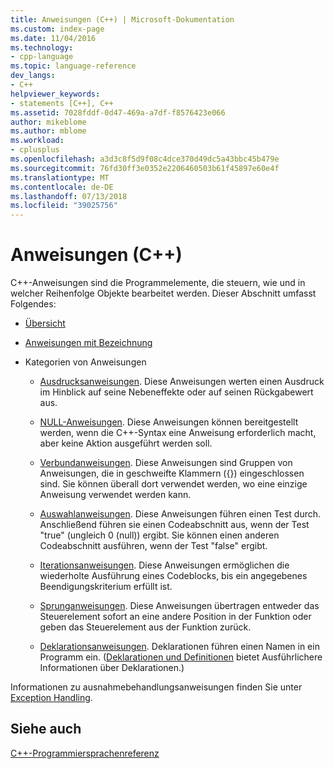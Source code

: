 ```yaml
---
title: Anweisungen (C++) | Microsoft-Dokumentation
ms.custom: index-page
ms.date: 11/04/2016
ms.technology:
- cpp-language
ms.topic: language-reference
dev_langs:
- C++
helpviewer_keywords:
- statements [C++], C++
ms.assetid: 7028fddf-0d47-469a-a7df-f8576423e066
author: mikeblome
ms.author: mblome
ms.workload:
- cplusplus
ms.openlocfilehash: a3d3c8f5d9f08c4dce370d49dc5a43bbc45b479e
ms.sourcegitcommit: 76fd30ff3e0352e2206460503b61f45897e60e4f
ms.translationtype: MT
ms.contentlocale: de-DE
ms.lasthandoff: 07/13/2018
ms.locfileid: "39025756"
---
```

# <a name="statements-c"></a>Anweisungen (C++)
C++-Anweisungen sind die Programmelemente, die steuern, wie und in welcher Reihenfolge Objekte bearbeitet werden. Dieser Abschnitt umfasst Folgendes:  
  
-   [Übersicht](../cpp/overview-of-cpp-statements.md)  
  
-   [Anweisungen mit Bezeichnung](../cpp/labeled-statements.md)  
  
-   Kategorien von Anweisungen  
  
    -   [Ausdrucksanweisungen](../cpp/expression-statement.md). Diese Anweisungen werten einen Ausdruck im Hinblick auf seine Nebeneffekte oder auf seinen Rückgabewert aus.  
  
    -   [NULL-Anweisungen](../cpp/null-statement.md). Diese Anweisungen können bereitgestellt werden, wenn die C++-Syntax eine Anweisung erforderlich macht, aber keine Aktion ausgeführt werden soll.  
  
    -   [Verbundanweisungen](../cpp/compound-statements-blocks.md). Diese Anweisungen sind Gruppen von Anweisungen, die in geschweifte Klammern ({}) eingeschlossen sind. Sie können überall dort verwendet werden, wo eine einzige Anweisung verwendet werden kann.  
  
    -   [Auswahlanweisungen](../cpp/selection-statements-cpp.md). Diese Anweisungen führen einen Test durch. Anschließend führen sie einen Codeabschnitt aus, wenn der Test "true" (ungleich 0 (null)) ergibt. Sie können einen anderen Codeabschnitt ausführen, wenn der Test "false" ergibt.  
  
    -   [Iterationsanweisungen](../cpp/iteration-statements-cpp.md). Diese Anweisungen ermöglichen die wiederholte Ausführung eines Codeblocks, bis ein angegebenes Beendigungskriterium erfüllt ist.  
  
    -   [Sprunganweisungen](../cpp/jump-statements-cpp.md). Diese Anweisungen übertragen entweder das Steuerelement sofort an eine andere Position in der Funktion oder geben das Steuerelement aus der Funktion zurück.  
  
    -   [Deklarationsanweisungen](http://msdn.microsoft.com/14538558-356f-450e-9e1e-3cd62ba952b9). Deklarationen führen einen Namen in ein Programm ein. ([Deklarationen und Definitionen](declarations-and-definitions-cpp.md) bietet Ausführlichere Informationen über Deklarationen.)  
  
 Informationen zu ausnahmebehandlungsanweisungen finden Sie unter [Exception Handling](../cpp/exception-handling-in-visual-cpp.md).  
  
## <a name="see-also"></a>Siehe auch  
 [C++-Programmiersprachenreferenz](../cpp/cpp-language-reference.md)